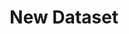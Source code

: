 ---
description: Creation of a new dataset
id_: newdataset
issues:
- num: 60
  title: polygons of hungarian election zones
  url: https://github.com/sscu-budapest/sscu-budapest.github.io/issues/60
- num: 44
  title: Collect screenplay data for either nlp or character networks for films /
    TV series
  url: https://github.com/sscu-budapest/sscu-budapest.github.io/issues/44
- num: 41
  title: Pypi downloads connected to github collaboration
  url: https://github.com/sscu-budapest/sscu-budapest.github.io/issues/41
title: New Dataset
---